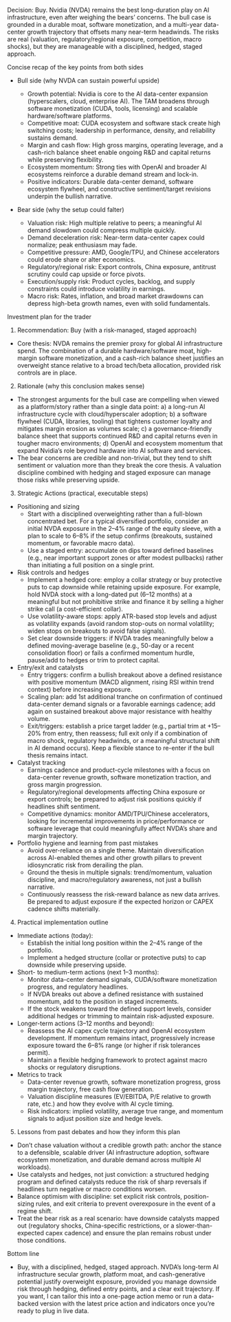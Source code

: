 Decision: Buy. Nvidia (NVDA) remains the best long-duration play on AI infrastructure, even after weighing the bears’ concerns. The bull case is grounded in a durable moat, software monetization, and a multi-year data-center growth trajectory that offsets many near-term headwinds. The risks are real (valuation, regulatory/regional exposure, competition, macro shocks), but they are manageable with a disciplined, hedged, staged approach.

Concise recap of the key points from both sides
- Bull side (why NVDA can sustain powerful upside)
  - Growth potential: Nvidia is core to the AI data-center expansion (hyperscalers, cloud, enterprise AI). The TAM broadens through software monetization (CUDA, tools, licensing) and scalable hardware/software platforms.
  - Competitive moat: CUDA ecosystem and software stack create high switching costs; leadership in performance, density, and reliability sustains demand.
  - Margin and cash flow: High gross margins, operating leverage, and a cash-rich balance sheet enable ongoing R&D and capital returns while preserving flexibility.
  - Ecosystem momentum: Strong ties with OpenAI and broader AI ecosystems reinforce a durable demand stream and lock-in.
  - Positive indicators: Durable data-center demand, software ecosystem flywheel, and constructive sentiment/target revisions underpin the bullish narrative.

- Bear side (why the setup could falter)
  - Valuation risk: High multiple relative to peers; a meaningful AI demand slowdown could compress multiple quickly.
  - Demand deceleration risk: Near-term data-center capex could normalize; peak enthusiasm may fade.
  - Competitive pressure: AMD, Google/TPU, and Chinese accelerators could erode share or alter economics.
  - Regulatory/regional risk: Export controls, China exposure, antitrust scrutiny could cap upside or force pivots.
  - Execution/supply risk: Product cycles, backlog, and supply constraints could introduce volatility in earnings.
  - Macro risk: Rates, inflation, and broad market drawdowns can depress high-beta growth names, even with solid fundamentals.

Investment plan for the trader

1) Recommendation: Buy (with a risk-managed, staged approach)
- Core thesis: NVDA remains the premier proxy for global AI infrastructure spend. The combination of a durable hardware/software moat, high-margin software monetization, and a cash-rich balance sheet justifies an overweight stance relative to a broad tech/beta allocation, provided risk controls are in place.

2) Rationale (why this conclusion makes sense)
- The strongest arguments for the bull case are compelling when viewed as a platform/story rather than a single data point: a) a long-run AI infrastructure cycle with cloud/hyperscaler adoption; b) a software flywheel (CUDA, libraries, tooling) that tightens customer loyalty and mitigates margin erosion as volumes scale; c) a governance-friendly balance sheet that supports continued R&D and capital returns even in tougher macro environments; d) OpenAI and ecosystem momentum that expand Nvidia’s role beyond hardware into AI software and services.
- The bear concerns are credible and non-trivial, but they tend to shift sentiment or valuation more than they break the core thesis. A valuation discipline combined with hedging and staged exposure can manage those risks while preserving upside.

3) Strategic Actions (practical, executable steps)
- Positioning and sizing
  - Start with a disciplined overweighting rather than a full-blown concentrated bet. For a typical diversified portfolio, consider an initial NVDA exposure in the 2–4% range of the equity sleeve, with a plan to scale to 6–8% if the setup confirms (breakouts, sustained momentum, or favorable macro data).
  - Use a staged entry: accumulate on dips toward defined baselines (e.g., near important support zones or after modest pullbacks) rather than initiating a full position on a single print.
- Risk controls and hedges
  - Implement a hedged core: employ a collar strategy or buy protective puts to cap downside while retaining upside exposure. For example, hold NVDA stock with a long-dated put (6–12 months) at a meaningful but not prohibitive strike and finance it by selling a higher strike call (a cost-efficient collar).
  - Use volatility-aware stops: apply ATR-based stop levels and adjust as volatility expands (avoid random stop-outs on normal volatility; widen stops on breakouts to avoid false signals).
  - Set clear downside triggers: if NVDA trades meaningfully below a defined moving-average baseline (e.g., 50-day or a recent consolidation floor) or fails a confirmed momentum hurdle, pause/add to hedges or trim to protect capital.
- Entry/exit and catalysts
  - Entry triggers: confirm a bullish breakout above a defined resistance with positive momentum (MACD alignment, rising RSI within trend context) before increasing exposure.
  - Scaling plan: add 1st additional tranche on confirmation of continued data-center demand signals or a favorable earnings cadence; add again on sustained breakout above major resistance with healthy volume.
  - Exit/triggers: establish a price target ladder (e.g., partial trim at +15–20% from entry, then reassess; full exit only if a combination of macro shock, regulatory headwinds, or a meaningful structural shift in AI demand occurs). Keep a flexible stance to re-enter if the bull thesis remains intact.
- Catalyst tracking
  - Earnings cadence and product-cycle milestones with a focus on data-center revenue growth, software monetization traction, and gross margin progression.
  - Regulatory/regional developments affecting China exposure or export controls; be prepared to adjust risk positions quickly if headlines shift sentiment.
  - Competitive dynamics: monitor AMD/TPU/Chinese accelerators, looking for incremental improvements in price/performance or software leverage that could meaningfully affect NVDA’s share and margin trajectory.
- Portfolio hygiene and learning from past mistakes
  - Avoid over-reliance on a single theme. Maintain diversification across AI-enabled themes and other growth pillars to prevent idiosyncratic risk from derailing the plan.
  - Ground the thesis in multiple signals: trend/momentum, valuation discipline, and macro/regulatory awareness, not just a bullish narrative.
  - Continuously reassess the risk-reward balance as new data arrives. Be prepared to adjust exposure if the expected horizon or CAPEX cadence shifts materially.

4) Practical implementation outline
- Immediate actions (today):
  - Establish the initial long position within the 2–4% range of the portfolio.
  - Implement a hedged structure (collar or protective puts) to cap downside while preserving upside.
- Short- to medium-term actions (next 1–3 months):
  - Monitor data-center demand signals, CUDA/software monetization progress, and regulatory headlines.
  - If NVDA breaks out above a defined resistance with sustained momentum, add to the position in staged increments.
  - If the stock weakens toward the defined support levels, consider additional hedges or trimming to maintain risk-adjusted exposure.
- Longer-term actions (3–12 months and beyond):
  - Reassess the AI capex cycle trajectory and OpenAI ecosystem development. If momentum remains intact, progressively increase exposure toward the 6–8% range (or higher if risk tolerances permit).
  - Maintain a flexible hedging framework to protect against macro shocks or regulatory disruptions.
- Metrics to track
  - Data-center revenue growth, software monetization progress, gross margin trajectory, free cash flow generation.
  - Valuation discipline measures (EV/EBITDA, P/E relative to growth rate, etc.) and how they evolve with AI cycle timing.
  - Risk indicators: implied volatility, average true range, and momentum signals to adjust position size and hedge levels.

5) Lessons from past debates and how they inform this plan
- Don’t chase valuation without a credible growth path: anchor the stance to a defensible, scalable driver (AI infrastructure adoption, software ecosystem monetization, and durable demand across multiple AI workloads).
- Use catalysts and hedges, not just conviction: a structured hedging program and defined catalysts reduce the risk of sharp reversals if headlines turn negative or macro conditions worsen.
- Balance optimism with discipline: set explicit risk controls, position-sizing rules, and exit criteria to prevent overexposure in the event of a regime shift.
- Treat the bear risk as a real scenario: have downside catalysts mapped out (regulatory shocks, China-specific restrictions, or a slower-than-expected capex cadence) and ensure the plan remains robust under those conditions.

Bottom line
- Buy, with a disciplined, hedged, staged approach. NVDA’s long-term AI infrastructure secular growth, platform moat, and cash-generative potential justify overweight exposure, provided you manage downside risk through hedging, defined entry points, and a clear exit trajectory. If you want, I can tailor this into a one-page action memo or run a data-backed version with the latest price action and indicators once you’re ready to plug in live data.